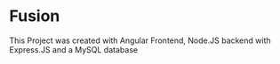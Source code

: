 # Fusion
This Project was created with Angular Frontend, Node.JS backend with Express.JS and a MySQL database
